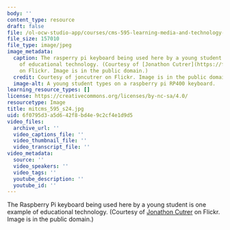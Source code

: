 ```yaml
---
body: ''
content_type: resource
draft: false
file: /ol-ocw-studio-app/courses/cms-595-learning-media-and-technology-spring-2024/mitcms_595_s24.jpg
file_size: 157010
file_type: image/jpeg
image_metadata:
  caption: The rasperry pi keyboard being used here by a young student is one example
    of educational technology. (Courtesy of [Jonathon Cutrer](https://flic.kr/p/2pCV67C)
    on Flickr. Image is in the public domain.)
  credit: Courtesy of joncutrer on Flickr. Image is in the public domain.
  image-alt: A young student types on a raspberry pi RP400 keyboard.
learning_resource_types: []
license: https://creativecommons.org/licenses/by-nc-sa/4.0/
resourcetype: Image
title: mitcms_595_s24.jpg
uid: 6f0795d3-a5d6-42f8-bd4e-9c2cf4e1d9d5
video_files:
  archive_url: ''
  video_captions_file: ''
  video_thumbnail_file: ''
  video_transcript_file: ''
video_metadata:
  source: ''
  video_speakers: ''
  video_tags: ''
  youtube_description: ''
  youtube_id: ''
---
```

The Raspberry Pi keyboard being used here by a young student is one example of educational technology. (Courtesy of [Jonathon Cutrer](https://flic.kr/p/2pCV67C) on Flickr. Image is in the public domain.)